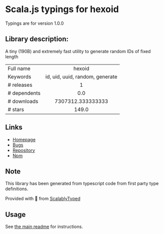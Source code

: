 
# Scala.js typings for hexoid

Typings are for version 1.0.0

## Library description:
A tiny (190B) and extremely fast utility to generate random IDs of fixed length

|                    |                 |
| ------------------ | :-------------: |
| Full name          | hexoid |
| Keywords           | id, uid, uuid, random, generate |
| # releases         | 1 |
| # dependents       | 0.0 |
| # downloads        | 7307312.333333333 |
| # stars            | 149.0 |

## Links
- [Homepage](https://github.com/lukeed/hexoid#readme)
- [Bugs](https://github.com/lukeed/hexoid/issues)
- [Repository](https://github.com/lukeed/hexoid)
- [Npm](https://www.npmjs.com/package/hexoid)
    


## Note
This library has been generated from typescript code from first party type definitions.

Provided with :purple_heart: from [ScalablyTyped](https://github.com/oyvindberg/ScalablyTyped)

## Usage
See [the main readme](../../readme.md) for instructions.



